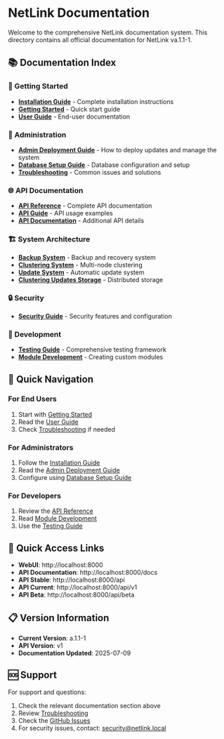 # NetLink Documentation

Welcome to the comprehensive NetLink documentation system. This directory contains all official documentation for NetLink va.1.1-1.

## 📚 Documentation Index

### 🚀 Getting Started
- [**Installation Guide**](installation.md) - Complete installation instructions
- [**Getting Started**](GETTING_STARTED.md) - Quick start guide
- [**User Guide**](user-guide.md) - End-user documentation

### 🔧 Administration
- [**Admin Deployment Guide**](admin_deployment_guide.md) - How to deploy updates and manage the system
- [**Database Setup Guide**](database_setup_guide.md) - Database configuration and setup
- [**Troubleshooting**](troubleshooting.md) - Common issues and solutions

### 🌐 API Documentation
- [**API Reference**](api_reference.md) - Complete API documentation
- [**API Guide**](api-guide.md) - API usage examples
- [**API Documentation**](api-documentation.md) - Additional API details

### 🏗️ System Architecture
- [**Backup System**](backup-system.md) - Backup and recovery system
- [**Clustering System**](clustering-system.md) - Multi-node clustering
- [**Update System**](update-system.md) - Automatic update system
- [**Clustering Updates Storage**](clustering-updates-storage.md) - Distributed storage

### 🔒 Security
- [**Security Guide**](security-guide.md) - Security features and configuration

### 🧪 Development
- [**Testing Guide**](testing-guide.md) - Comprehensive testing framework
- [**Module Development**](module_development.md) - Creating custom modules

## 🎯 Quick Navigation

### For End Users
1. Start with [Getting Started](GETTING_STARTED.md)
2. Read the [User Guide](user-guide.md)
3. Check [Troubleshooting](troubleshooting.md) if needed

### For Administrators
1. Follow the [Installation Guide](installation.md)
2. Read the [Admin Deployment Guide](admin_deployment_guide.md)
3. Configure using [Database Setup Guide](database_setup_guide.md)

### For Developers
1. Review the [API Reference](api_reference.md)
2. Read [Module Development](module_development.md)
3. Use the [Testing Guide](testing-guide.md)

## 🔗 Quick Access Links

- **WebUI**: http://localhost:8000
- **API Documentation**: http://localhost:8000/docs
- **API Stable**: http://localhost:8000/api
- **API Current**: http://localhost:8000/api/v1
- **API Beta**: http://localhost:8000/api/beta

## 📋 Version Information

- **Current Version**: a.1.1-1
- **API Version**: v1
- **Documentation Updated**: 2025-07-09

## 🆘 Support

For support and questions:
1. Check the relevant documentation section above
2. Review [Troubleshooting](troubleshooting.md)
3. Check the [GitHub Issues](https://github.com/linux-of-user/netlink/issues)
4. For security issues, contact: security@netlink.local
